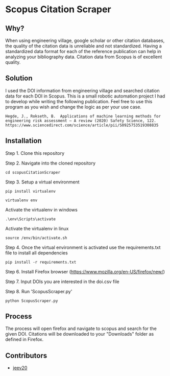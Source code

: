 # Scopus Citation Scraper
## Why? 
When using engineering village, google scholar or other citation databases, the quality of the citation data is unreliable and not standardized. Having a standardized data format for each of the reference publication can help in analyzing your bibliography data. Citation data from Scopus is of excellent quality. 

## Solution
I used the DOI information from engineering village and searched citation data for each DOI in Scopus. 
This is a small robotic automation project I had to develop while writing the following publication.
Feel free to use this program as you wish and change the logic as per your use case. 

`Hegde, J., Rokseth, B. 
Applications of machine learning methods for engineering risk assessment – A review
(2020) Safety Science, 122.
https://www.sciencedirect.com/science/article/pii/S0925753519308835
`

## Installation
Step 1. Clone this repository 

Step 2. Navigate into the cloned repository

`
cd scopusCitationScraper
`

Step 3. Setup a virtual environment  

`
pip install virtualenv 
`

`virtualenv env
`

Activate the virtualenv in windows

`
.\env\Scripts\activate
`

Activate the virtualenv in linux

`
source /env/bin/activate.sh
`

Step 4. Once the virtual environment is activated use the requirements.txt file to install all dependencies

`
pip install -r requirements.txt
` 

Step 6. Install Firefox browser (https://www.mozilla.org/en-US/firefox/new/)

Step 7. Input DOIs you are interested in the doi.csv file 

Step 8. Run 'ScopusScraper.py'

`
python ScopusScraper.py
`

## Process
The process will open firefox and navigate to scopus and search for the given DOI.
Citations will be downloaded to your "Downloads" folder as defined in Firefox. 


## Contributors
* [jeev20]("https://github.com/jeev20")